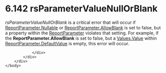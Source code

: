 <html dir="LTR" xmlns:mshelp="http://msdn.microsoft.com/mshelp" xmlns:ddue="http://ddue.schemas.microsoft.com/authoring/2003/5" xmlns:xlink="http://www.w3.org/1999/xlink" xmlns:tool="http://www.microsoft.com/tooltip">
    <head>
        <meta http-equiv="Content-Type" content="text/html; CHARSET=utf-8"></meta>
        <meta name="save" content="history"></meta>
        <title>6.142 rsParameterValueNullOrBlank</title>
        <xml>
            <mshelp:toctitle title="6.142 rsParameterValueNullOrBlank"></mshelp:toctitle>
            <mshelp:rltitle title="[MS-RDL]: rsParameterValueNullOrBlank"></mshelp:rltitle>
            <mshelp:keyword index="A" term="cfffeb44-8985-436f-9159-1f1db6122a91"></mshelp:keyword>
            <mshelp:attr name="DCSext.ContentType" value="open specification"></mshelp:attr>
            <mshelp:attr name="AssetID" value="cfffeb44-8985-436f-9159-1f1db6122a91"></mshelp:attr>
            <mshelp:attr name="TopicType" value="kbRef"></mshelp:attr>
            <mshelp:attr name="DCSext.Title" value="[MS-RDL]: rsParameterValueNullOrBlank" />
        </xml>
    </head>
    <body>
        <div id="header">
            <h1 class="heading">6.142 rsParameterValueNullOrBlank</h1>
        </div>
        <div id="mainSection">
            <div id="mainBody">
                <div id="allHistory" class="saveHistory"></div>
                <div id="sectionSection0" class="section" name="collapseableSection">
                    

<p><i>rsParameterValueNullOrBlank</i> is a critical error that will
occur if <a href="aeb93aab-9673-4c7a-998a-1f6391d7accb.html">ReportParameter.Nullable</a>
or <a href="2f407b6d-c89d-4943-a8d2-88bcab24a8eb.html">ReportParameter.AllowBlank</a>
is set to false, but a property within the <a href="7c3f4c83-9172-48db-94c1-693295c5d623.html">ReportParameter</a> violates
that setting. For example, if the <b>ReportParameter.AllowBlank</b> is set to
false, but a <a href="6d1d760f-fc6f-4450-bacd-b0de538016fc.html">Values.Value</a>
within <a href="8e66448d-9239-490c-8c81-5d4bce32e4d8.html">ReportParameter.DefaultValue</a>
is empty, this error will occur.</p>


                </div>
            </div>
        </div>
    </body>
</html>